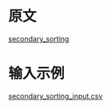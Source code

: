 # 原文
[secondary_sorting](https://github.com/mahmoudparsian/data-algorithms-book/tree/master/src/main/java/org/dataalgorithms/chap02)

# 输入示例
[secondary_sorting_input.csv](./../../../../resources/chap02/secondary_sorting_input.csv)
